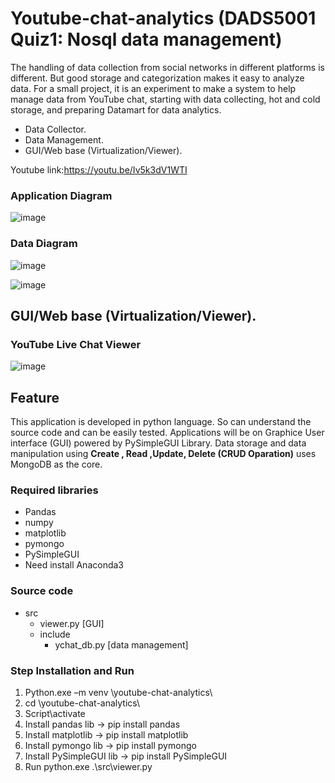 # Youtube-chat-analytics (DADS5001 Quiz1: Nosql data management)
The handling of data collection from social networks in different platforms is different. But good storage and categorization makes it easy to analyze data.
For a small project, it is an experiment to make a system to help manage data from YouTube chat, starting with data collecting, hot and cold storage, and preparing Datamart for data analytics.
- Data Collector.
- Data Management.
- GUI/Web base (Virtualization/Viewer).

Youtube link:https://youtu.be/Iv5k3dV1WTI
### Application Diagram
![image](https://user-images.githubusercontent.com/22583786/204675537-1e2309b0-b2c9-44c0-936f-978a01d8c6c6.png)

### Data Diagram
![image](https://user-images.githubusercontent.com/22583786/204730797-16e7b65a-1cc0-44cd-a386-5038715179ad.png)

![image](https://user-images.githubusercontent.com/22583786/204941129-5de7e8de-80c5-4a95-949e-a95dc6b56439.png)



## GUI/Web base (Virtualization/Viewer).

### YouTube Live Chat Viewer
![image](https://user-images.githubusercontent.com/22583786/204783912-8f6e7912-d57b-4788-8a6c-680721f9f45e.png)

## Feature
This application is developed in python language. So can understand the source code and can be easily tested. Applications will be on
Graphice User interface (GUI) powered by PySimpleGUI Library. Data storage and data manipulation using **Create , Read ,Update, Delete (CRUD Oparation)** uses MongoDB as the core.

### Required libraries
- Pandas
- numpy
- matplotlib
- pymongo
- PySimpleGUI
- Need install Anaconda3

### **Source code**
- src
  - viewer.py [GUI]
  - include
    - ychat_db.py [data management]

  
### **Step Installation and Run**

1. Python.exe –m venv \youtube-chat-analytics\
2. cd \youtube-chat-analytics\ 
3. Script\activate
4. Install pandas lib   -> pip install pandas
5. Install matplotlib   -> pip install matplotlib
6. Install pymongo lib -> pip install pymongo
7. Install PySimpleGUI lib -> pip install PySimpleGUI
8. Run python.exe .\src\viewer.py






